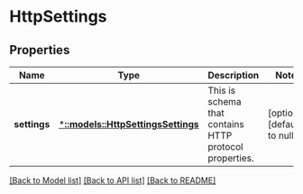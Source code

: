 # HttpSettings

## Properties
Name | Type | Description | Notes
------------ | ------------- | ------------- | -------------
**settings** | [***::models::HttpSettingsSettings**](HttpSettingsSettings.md) | This is schema that contains HTTP protocol properties. | [optional] [default to null]

[[Back to Model list]](../README.md#documentation-for-models) [[Back to API list]](../README.md#documentation-for-api-endpoints) [[Back to README]](../README.md)


